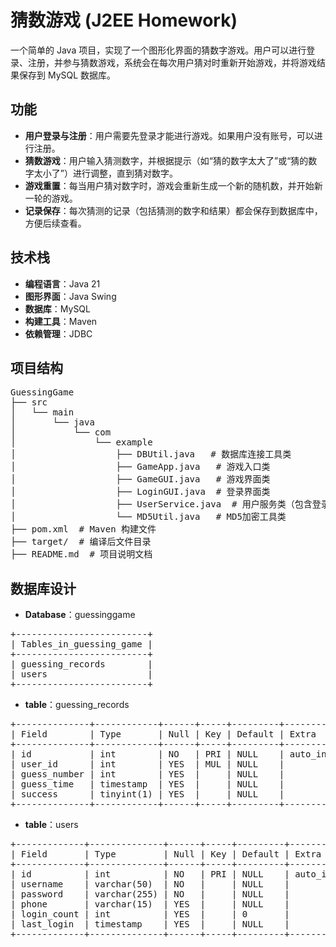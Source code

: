 # 猜数游戏 (J2EE Homework)

一个简单的 Java 项目，实现了一个图形化界面的猜数字游戏。用户可以进行登录、注册，并参与猜数游戏，系统会在每次用户猜对时重新开始游戏，并将游戏结果保存到 MySQL 数据库。

## 功能

- **用户登录与注册**：用户需要先登录才能进行游戏。如果用户没有账号，可以进行注册。
- **猜数游戏**：用户输入猜测数字，并根据提示（如“猜的数字太大了”或“猜的数字太小了”）进行调整，直到猜对数字。
- **游戏重置**：每当用户猜对数字时，游戏会重新生成一个新的随机数，并开始新一轮的游戏。
- **记录保存**：每次猜测的记录（包括猜测的数字和结果）都会保存到数据库中，方便后续查看。

## 技术栈

- **编程语言**：Java 21
- **图形界面**：Java Swing
- **数据库**：MySQL
- **构建工具**：Maven
- **依赖管理**：JDBC

## 项目结构
<pre>
GuessingGame  
├── src  
│   └── main  
│       └── java  
│           └── com  
│               └── example  
│                   ├── DBUtil.java   # 数据库连接工具类  
│                   ├── GameApp.java   # 游戏入口类  
│                   ├── GameGUI.java   # 游戏界面类  
│                   ├── LoginGUI.java  # 登录界面类  
│                   ├── UserService.java  # 用户服务类（包含登录、注册功能）  
│                   └── MD5Util.java   # MD5加密工具类  
├── pom.xml  # Maven 构建文件  
├── target/  # 编译后文件目录  
├── README.md  # 项目说明文档  
</pre>

## 数据库设计
- **Database**：guessinggame
<pre>
+-------------------------+
| Tables_in_guessing_game |
+-------------------------+
| guessing_records        |
| users                   |
+-------------------------+
</pre>
- **table**：guessing_records
<pre>
+--------------+------------+------+-----+---------+----------------+
| Field        | Type       | Null | Key | Default | Extra          |
+--------------+------------+------+-----+---------+----------------+
| id           | int        | NO   | PRI | NULL    | auto_increment |
| user_id      | int        | YES  | MUL | NULL    |                |
| guess_number | int        | YES  |     | NULL    |                |
| guess_time   | timestamp  | YES  |     | NULL    |                |
| success      | tinyint(1) | YES  |     | NULL    |                |
+--------------+------------+------+-----+---------+----------------+
</pre>
- **table**：users
<pre>
+-------------+--------------+------+-----+---------+----------------+
| Field       | Type         | Null | Key | Default | Extra          |
+-------------+--------------+------+-----+---------+----------------+
| id          | int          | NO   | PRI | NULL    | auto_increment |
| username    | varchar(50)  | NO   |     | NULL    |                |
| password    | varchar(255) | NO   |     | NULL    |                |
| phone       | varchar(15)  | YES  |     | NULL    |                |
| login_count | int          | YES  |     | 0       |                |
| last_login  | timestamp    | YES  |     | NULL    |                |
+-------------+--------------+------+-----+---------+----------------+
</pre>
